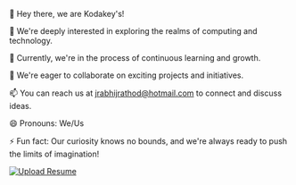 👋 Hey there, we are Kodakey's!

👀 We're deeply interested in exploring the realms of computing and technology.

🌱 Currently, we're in the process of continuous learning and growth.

💞️ We're eager to collaborate on exciting projects and initiatives.

📫 You can reach us at jrabhijrathod@hotmail.com to connect and discuss ideas.

😄 Pronouns: We/Us

⚡ Fun fact: Our curiosity knows no bounds, and we're always ready to push the limits of imagination!

[![Upload Resume ](https://img.shields.io/badge/Upload/ResumeC%20us-%20-blue)](https://forms.gle/n6dG8MmBph7mQzdc9)
